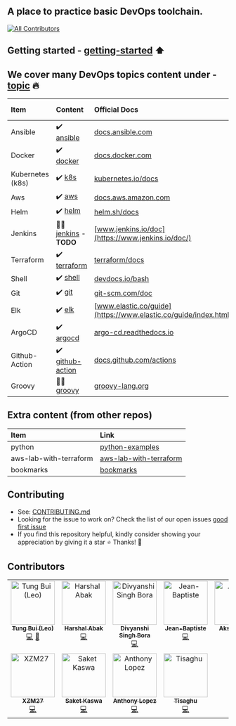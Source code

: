 ##  A place to practice basic DevOps toolchain.
<!-- ALL-CONTRIBUTORS-BADGE:START - Do not remove or modify this section -->
[![All Contributors](https://img.shields.io/badge/all_contributors-11-orange.svg?style=flat-square)](#contributors-)
<!-- ALL-CONTRIBUTORS-BADGE:END -->

## Getting started - [getting-started](./getting-started/) ⬆️
## We cover many DevOps topics content under - [topic](./topics/) 🔥
| Item | Content | Official Docs | Hands-on script |
|:---|:---|:---|:---|
| Ansible | ✔️ [ansible](./topics/ansible/)| [docs.ansible.com](https://docs.ansible.com/)|✔️ [ansible-helloworld.sh](./topics/ansible/hello-world/ansible-helloworld.sh)|
| Docker | ✔️ [docker](./topics/docker/)| [docs.docker.com](https://docs.docker.com/)|✔️ [docker-helloworld.sh](./topics/docker/docker-helloworld.sh)|
| Kubernetes (k8s) | ✔️ [k8s](./topics/k8s/)| [kubernetes.io/docs](https://kubernetes.io/docs/home/) |✔️ [k8s-helloworld.sh](./topics/k8s/k8s-helloworld.sh)|
| Aws | ✔️ [aws](./topics/aws/)|[docs.aws.amazon.com](https://docs.aws.amazon.com/)|🚶‍♂️ TO-DO |
| Helm | ✔️ [helm](./topics/helm/)|[helm.sh/docs](https://helm.sh/docs/)|🚶‍♂️ TO-DO|
| Jenkins | 🚶‍♂️ [jenkins](./topics/jenkins/) - **TODO**|[www.jenkins.io/doc](https://www.jenkins.io/doc/)|🚶‍♂️ TO-DO|
| Terraform | ✔️ [terraform](./topics/terraform/)|[terraform/docs](https://developer.hashicorp.com/terraform/docs)|🚶‍♂️ TO-DO|
| Shell | ✔️ [shell](./topics/shell/)|[devdocs.io/bash](https://devdocs.io/bash/)| ✔️ [basic.sh](./topics/shell/basic.sh) 🏃|
| Git | ✔️ [git](./topics/git/)|[git-scm.com/doc](https://git-scm.com/doc)|🚶‍♂️ TO-DO|
| Elk | ✔️ [elk](./topics/elk/)|[www.elastic.co/guide](https://www.elastic.co/guide/index.html)|🚶‍♂️ TO-DO|
| ArgoCD | ✔️ [argocd](./topics/argocd/)|[argo-cd.readthedocs.io](https://argo-cd.readthedocs.io/en/stable/)|🚶‍♂️ TO-DO|
| Github-Action | ✔️ [github-action](./topics/github-action/)|[docs.github.com/actions](https://docs.github.com/actions)|🚶‍♂️ TO-DO|
| Groovy | 🚶‍♂️ [groovy](./topics/groovy/)|[groovy-lang.org](https://groovy-lang.org/documentation.html)|🚶‍♂️ TO-DO|


## Extra content (from other repos)
| Item | Link |
|:---|:---|
| python | [python-examples](https://github.com/tungbq/python-examples)|
| aws-lab-with-terraform | [aws-lab-with-terraform](https://github.com/tungbq/aws-lab-with-terraform)|
| bookmarks | [bookmarks](https://github.com/tungbq/bookmarks)|

## Contributing
- See: [CONTRIBUTING.md](./CONTRIBUTING.md)
- Looking for the issue to work on? Check the list of our open issues [good first issue](https://github.com/tungbq/devops-basic/issues?q=is%3Aissue+is%3Aopen+label%3A%22good+first+issue%22)
- If you find this repository helpful, kindly consider showing your appreciation by giving it a star ⭐ Thanks! 💖

## Contributors

<!-- ALL-CONTRIBUTORS-LIST:START - Do not remove or modify this section -->
<!-- prettier-ignore-start -->
<!-- markdownlint-disable -->
<table>
  <tbody>
    <tr>
      <td align="center" valign="top" width="14.28%"><a href="https://github.com/tungbq"><img src="https://avatars.githubusercontent.com/u/85242618?v=4?s=100" width="100px;" alt="Tung Bui (Leo)"/><br /><sub><b>Tung Bui (Leo)</b></sub></a><br /><a href="https://github.com/tungbq/devops-basic/commits?author=tungbq" title="Code">💻</a> <a href="#business-tungbq" title="Business development">💼</a></td>
      <td align="center" valign="top" width="14.28%"><a href="https://github.com/Harshal662"><img src="https://avatars.githubusercontent.com/u/79760384?v=4?s=100" width="100px;" alt="Harshal Abak"/><br /><sub><b>Harshal Abak</b></sub></a><br /><a href="https://github.com/tungbq/devops-basic/commits?author=Harshal662" title="Code">💻</a></td>
      <td align="center" valign="top" width="14.28%"><a href="https://github.com/thesilentline"><img src="https://avatars.githubusercontent.com/u/82605925?v=4?s=100" width="100px;" alt="Divyanshi Singh Bora"/><br /><sub><b>Divyanshi Singh Bora</b></sub></a><br /><a href="https://github.com/tungbq/devops-basic/commits?author=thesilentline" title="Code">💻</a></td>
      <td align="center" valign="top" width="14.28%"><a href="https://github.com/Jean-BaptisteC"><img src="https://avatars.githubusercontent.com/u/87148630?v=4?s=100" width="100px;" alt="Jean-Baptiste"/><br /><sub><b>Jean-Baptiste</b></sub></a><br /><a href="https://github.com/tungbq/devops-basic/commits?author=Jean-BaptisteC" title="Code">💻</a></td>
      <td align="center" valign="top" width="14.28%"><a href="https://github.com/akj2018"><img src="https://avatars.githubusercontent.com/u/43956935?v=4?s=100" width="100px;" alt="Akshay Jain"/><br /><sub><b>Akshay Jain</b></sub></a><br /><a href="https://github.com/tungbq/devops-basic/commits?author=akj2018" title="Code">💻</a></td>
      <td align="center" valign="top" width="14.28%"><a href="https://github.com/jack-white9"><img src="https://avatars.githubusercontent.com/u/83393304?v=4?s=100" width="100px;" alt="Jack White"/><br /><sub><b>Jack White</b></sub></a><br /><a href="https://github.com/tungbq/devops-basic/commits?author=jack-white9" title="Code">💻</a></td>
      <td align="center" valign="top" width="14.28%"><a href="https://github.com/viktoriussuwandi"><img src="https://avatars.githubusercontent.com/u/68414300?v=4?s=100" width="100px;" alt="Viktorius Suwandi"/><br /><sub><b>Viktorius Suwandi</b></sub></a><br /><a href="https://github.com/tungbq/devops-basic/commits?author=viktoriussuwandi" title="Code">💻</a></td>
    </tr>
    <tr>
      <td align="center" valign="top" width="14.28%"><a href="https://xzm27-d5f48.web.app"><img src="https://avatars.githubusercontent.com/u/55028818?v=4?s=100" width="100px;" alt="XZM27"/><br /><sub><b>XZM27</b></sub></a><br /><a href="https://github.com/tungbq/devops-basic/commits?author=Xzm27" title="Code">💻</a></td>
      <td align="center" valign="top" width="14.28%"><a href="https://github.com/SaketKaswa20"><img src="https://avatars.githubusercontent.com/u/105808363?v=4?s=100" width="100px;" alt="Saket Kaswa"/><br /><sub><b>Saket Kaswa</b></sub></a><br /><a href="https://github.com/tungbq/devops-basic/commits?author=SaketKaswa20" title="Code">💻</a></td>
      <td align="center" valign="top" width="14.28%"><a href="https://github.com/Ostyantic"><img src="https://avatars.githubusercontent.com/u/114023194?v=4?s=100" width="100px;" alt="Anthony Lopez"/><br /><sub><b>Anthony Lopez</b></sub></a><br /><a href="https://github.com/tungbq/devops-basic/commits?author=Ostyantic" title="Code">💻</a></td>
      <td align="center" valign="top" width="14.28%"><a href="https://github.com/Tisaghu"><img src="https://avatars.githubusercontent.com/u/98484780?v=4?s=100" width="100px;" alt="Tisaghu"/><br /><sub><b>Tisaghu</b></sub></a><br /><a href="https://github.com/tungbq/devops-basic/commits?author=Tisaghu" title="Code">💻</a></td>
    </tr>
  </tbody>
</table>

<!-- markdownlint-restore -->
<!-- prettier-ignore-end -->

<!-- ALL-CONTRIBUTORS-LIST:END -->
<!-- prettier-ignore-start -->
<!-- markdownlint-disable -->

<!-- markdownlint-restore -->
<!-- prettier-ignore-end -->

<!-- ALL-CONTRIBUTORS-LIST:END -->
